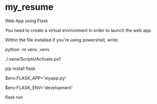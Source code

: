 # my_resume
Web App using Flask

You need to create a virtual environment in order to launch the web app.

Within the file installed 
if you're using powershell, write:

python -m venv .venv

./.vene/Scripts/Activate.ps1

pip install flask

$env:FLASK_APP='myapp.py'

$env:FLASK_ENV='development'

flask run
